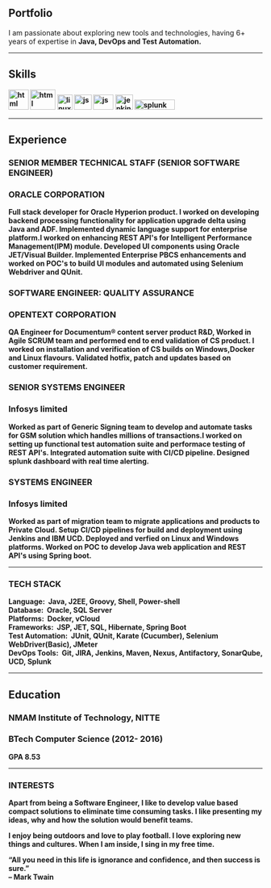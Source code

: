 ## Portfolio

I am passionate about exploring new tools and technologies, having 6+ years of expertise in <B>Java, DevOps and Test Automation.

  
---

## Skills

<p align='left'>
  <img src="https://upload.wikimedia.org/wikipedia/en/3/30/Java_programming_language_logo.svg" alt="html" width="40" height="40">
  <img src="https://upload.wikimedia.org/wikipedia/commons/e/e0/Git-logo.svg" alt="html" width="50" height="40"/>
  <img src='https://upload.wikimedia.org/wikipedia/commons/3/35/Tux.svg' alt="linux" width="30" height="30">
  <img src='https://avatars.githubusercontent.com/u/320565?s=200&v=4' height='30' width='35' alt="js">
   <img src='https://upload.wikimedia.org/wikipedia/commons/7/7e/Apache_Feather_Logo.svg' height='30' width='40' alt="js">
  <img src='https://www.jenkins.io/images/logos/jenkins/jenkins.svg' height='30' width='35' alt="jenkins">
  <img src="https://upload.wikimedia.org/wikipedia/commons/f/f8/Splunk_logo.png" alt="splunk" width="80" height="20"/>
</p>

---

## Experience
  
### **SENIOR MEMBER TECHNICAL STAFF (SENIOR SOFTWARE ENGINEER)**
### ORACLE CORPORATION

Full stack developer for Oracle Hyperion product. I worked on developing backend processing functionality for application upgrade delta using Java and ADF. Implemented  dynamic language support for enterprise platform.I worked on enhancing REST API's for Intelligent Performance Management(IPM) module. Developed UI components using Oracle JET/Visual Builder. Implemented Enterprise PBCS enhancements and worked on POC's to build UI modules and automated using Selenium Webdriver and QUnit.  

### **SOFTWARE ENGINEER: QUALITY ASSURANCE**
### OPENTEXT CORPORATION

QA Engineer for Documentum® content server product R&D, Worked in Agile SCRUM team and performed end to end validation of CS product. I worked on installation and verification of CS builds on Windows,Docker and Linux flavours. Validated hotfix, patch and updates based on customer requirement.

### **SENIOR SYSTEMS ENGINEER**
### Infosys limited

Worked as part of Generic Signing team to develop and automate tasks for GSM solution which handles millions of transactions.I worked on setting up functional test automation suite and performace testing of REST API's. Integrated automation suite with CI/CD pipeline. Designed splunk dashboard with real time alerting.

### **SYSTEMS ENGINEER**
### Infosys limited

Worked as part of migration team to migrate applications and products to Private Cloud. Setup CI/CD pipelines for build and deployment using Jenkins and IBM UCD. Deployed and verfied on Linux and Windows platforms. Worked on POC to develop Java web application and REST API's using Spring boot.

---
### **TECH STACK**

Language:&nbsp; Java, J2EE, Groovy, Shell, Power-shell<BR>
Database:&nbsp; Oracle, SQL Server<BR>
Platforms:&nbsp; Docker, vCloud<BR>
Frameworks:&nbsp; JSP, JET, SQL, Hibernate, Spring Boot<BR>
Test Automation:&nbsp; JUnit, QUnit, Karate (Cucumber), Selenium WebDriver(Basic), JMeter<BR>
DevOps Tools:&nbsp; Git, JIRA, Jenkins, Maven, Nexus, Antifactory, SonarQube, UCD, Splunk<BR>
  
---  

## Education

### **NMAM Institute of Technology, NITTE**
### BTech Computer Science (2012- 2016)
GPA 8.53

---

### INTERESTS
Apart from being a Software Engineer, I like to develop value based compact solutions to eliminate time consuming tasks.
I like presenting my ideas, why and how the solution would benefit teams.

I enjoy being outdoors and love to play football. I love exploring new things and cultures. When I am inside, I sing in my free time.

“All you need in this life is ignorance and confidence, and then success is sure.”<BR>
– Mark Twain

  
  
